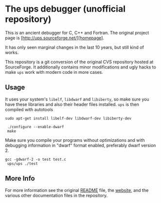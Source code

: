 # The ups debugger (unofficial repository)

This is an ancient debugger for C, C++ and Fortran. The original project page
is [http://ups.sourceforge.net/][homepage].

It has only seen marginal changes in the last 10 years, but still kind of
works.

This repository is a git conversion of the original CVS repository hosted
at SourceForge. It additionally contains minor modifications and ugly
hacks to make `ups` work with modern code in more cases.

## Usage

It uses your system's `libelf`, `libdwarf` and `libiberty`, so make sure you
have these libraries and also their header files installed. `ups` is then
compiled with autotools 

    sudo apt-get install libelf-dev libdwarf-dev libiberty-dev

	 ./configure --enable-dwarf
	 make

Make sure you compile your programs without optimizations and with
debugging information in "dwarf" format enabled, preferably dwarf version 2.

    gcc -gdwarf-2 -o test test.c
	 ups/ups ./test

## More Info

For more information see the original [README](README) file, the [website][homepage],
and the various other documentation files in the repository.

 [homepage]: http://ups.sourceforge.net/
